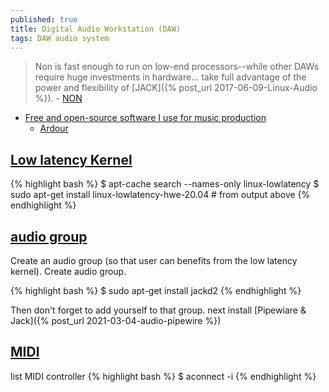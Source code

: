 ```yaml
---
published: true
title: Digital Audio Workstation (DAW)
tags: DAW audio system
---
```

> Non is fast enough to run on low-end processors--while other DAWs require huge investments in hardware...  take full advantage of the power and flexibility of [JACK]({% post_url 2017-06-09-Linux-Audio %}). - [NON](https://non.tuxfamily.org/wiki/About)

- [Free and open-source software I use for music production](https://www.youtube.com/watch?v=qistxioVgMw)
	- [Ardour](https://ardour.org/)
    
## [Low latency Kernel](http://www.tedfelix.com/linux/linux-midi.html#installing-a-low-latency-kernel)

{% highlight bash %}
$ apt-cache search --names-only linux-lowlatency
$ sudo apt-get install linux-lowlatency-hwe-20.04 # from output above
{% endhighlight %}

## [audio group](http://www.tedfelix.com/linux/linux-midi.html#audio-group)

Create an audio group (so that user can benefits from the low latency kernel). Create audio group.

{% highlight bash %}
$ sudo apt-get install jackd2
{% endhighlight %}

Then don't forget to add yourself to that group.
next install [Pipewiare & Jack]({% post_url 2021-03-04-audio-pipewire %})

## [MIDI](http://www.tedfelix.com/linux/linux-midi.html#audio-group)

list MIDI controller
{% highlight bash %}
$ aconnect -i
{% endhighlight %}